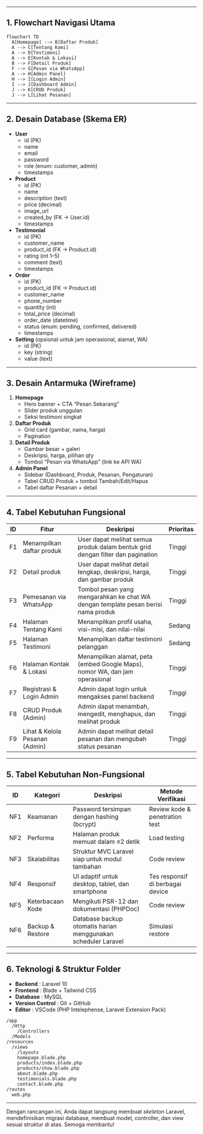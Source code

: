 
---

## 1. Flowchart Navigasi Utama

```mermaid
flowchart TD
  A[Homepage] --> B[Daftar Produk]
  A --> C[Tentang Kami]
  A --> D[Testimoni]
  A --> E[Kontak & Lokasi]
  B --> F[Detail Produk]
  F --> G[Pesan via WhatsApp]
  A --> H[Admin Panel]
  H --> I[Login Admin]
  I --> J[Dashboard Admin]
  J --> K[CRUD Produk]
  J --> L[Lihat Pesanan]
```

---

## 2. Desain Database (Skema ER)

* **User**
  * id (PK)
  * name
  * email
  * password
  * role (enum: customer, admin)
  * timestamps
* **Product**
  * id (PK)
  * name
  * description (text)
  * price (decimal)
  * image_url
  * created_by (FK → User.id)
  * timestamps
* **Testimonial**
  * id (PK)
  * customer_name
  * product_id (FK → Product.id)
  * rating (int 1–5)
  * comment (text)
  * timestamps
* **Order**
  * id (PK)
  * product_id (FK → Product.id)
  * customer_name
  * phone_number
  * quantity (int)
  * total_price (decimal)
  * order_date (datetime)
  * status (enum: pending, confirmed, delivered)
  * timestamps
* **Setting** (opsional untuk jam operasional, alamat, WA)
  * id (PK)
  * key (string)
  * value (text)

---

## 3. Desain Antarmuka (Wireframe)

1. **Homepage**
   * Hero banner + CTA “Pesan Sekarang”
   * Slider produk unggulan
   * Seksi testimoni singkat
2. **Daftar Produk**
   * Grid card (gambar, nama, harga)
   * Pagination
3. **Detail Produk**
   * Gambar besar + galeri
   * Deskripsi, harga, pilihan qty
   * Tombol “Pesan via WhatsApp” (link ke API WA)
4. **Admin Panel**
   * Sidebar (Dashboard, Produk, Pesanan, Pengaturan)
   * Tabel CRUD Produk + tombol Tambah/Edit/Hapus
   * Tabel daftar Pesanan + detail

---

## 4. Tabel Kebutuhan Fungsional

| ID | Fitur                          | Deskripsi                                                                         | Prioritas |
| -- | ------------------------------ | --------------------------------------------------------------------------------- | --------- |
| F1 | Menampilkan daftar produk      | User dapat melihat semua produk dalam bentuk grid dengan filter dan pagination    | Tinggi    |
| F2 | Detail produk                  | User dapat melihat detail lengkap, deskripsi, harga, dan gambar produk            | Tinggi    |
| F3 | Pemesanan via WhatsApp         | Tombol pesan yang mengarahkan ke chat WA dengan template pesan berisi nama produk | Tinggi    |
| F4 | Halaman Tentang Kami           | Menampilkan profil usaha, visi-misi, dan nilai-nilai                              | Sedang    |
| F5 | Halaman Testimoni              | Menampilkan daftar testimoni pelanggan                                            | Sedang    |
| F6 | Halaman Kontak & Lokasi        | Menampilkan alamat, peta (embed Google Maps), nomor WA, dan jam operasional       | Tinggi    |
| F7 | Registrasi & Login Admin       | Admin dapat login untuk mengakses panel backend                                   | Tinggi    |
| F8 | CRUD Produk (Admin)            | Admin dapat menambah, mengedit, menghapus, dan melihat produk                     | Tinggi    |
| F9 | Lihat & Kelola Pesanan (Admin) | Admin dapat melihat detail pesanan dan mengubah status pesanan                    | Tinggi    |

---

## 5. Tabel Kebutuhan Non-Fungsional

| ID  | Kategori         | Deskripsi                                                     | Metode Verifikasi                |
| --- | ---------------- | ------------------------------------------------------------- | -------------------------------- |
| NF1 | Keamanan         | Password tersimpan dengan hashing (bcrypt)                    | Review kode & penetration test   |
| NF2 | Performa         | Halaman produk memuat dalam ≤2 detik                         | Load testing                     |
| NF3 | Skalabilitas     | Struktur MVC Laravel siap untuk modul tambahan                | Code review                      |
| NF4 | Responsif        | UI adaptif untuk desktop, tablet, dan smartphone              | Tes responsif di berbagai device |
| NF5 | Keterbacaan Kode | Mengikuti PSR-12 dan dokumentasi (PHPDoc)                     | Code review                      |
| NF6 | Backup & Restore | Database backup otomatis harian menggunakan scheduler Laravel | Simulasi restore                 |

---

## 6. Teknologi & Struktur Folder

* **Backend** : Laravel 10
* **Frontend** : Blade + Tailwind CSS
* **Database** : MySQL
* **Version Control** : Git + GitHub
* **Editor** : VSCode (PHP Intelephense, Laravel Extension Pack)

```
/app
  /Http
    /Controllers
  /Models
/resources
  /views
    /layouts
    homepage.blade.php
    products/index.blade.php
    products/show.blade.php
    about.blade.php
    testimonials.blade.php
    contact.blade.php
/routes
  web.php
```

---

Dengan rancangan ini, Anda dapat langsung membuat *skeleton* Laravel, mendefinisikan migrasi database, membuat model, controller, dan view sesuai struktur di atas. Semoga membantu!
